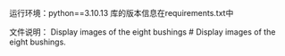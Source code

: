 运行环境：python==3.10.13
库的版本信息在requirements.txt中

文件说明：
  Display images of the eight bushings    # Display images of the eight bushings.
